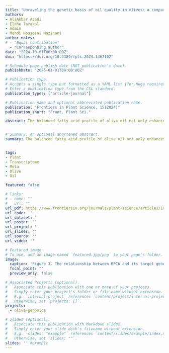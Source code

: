 ```yaml
---
title: "Unraveling the genetic basis of oil quality in olives: a comparative transcriptome analysis"
authors:
- AliAkbar Asadi
- Elahe Tavakol
- Admin
- Mehdi Hosseini Mazinani
author_notes:
# - "Equal contribution"
  - "Corresponding author"
date: "2024-10-01T00:00:00Z"
doi: "https://doi.org/10.3389/fpls.2024.1467102"

# Schedule page publish date (NOT publication's date).
publishDate: "2025-01-01T00:00:00Z"

# Publication type.
# Accepts a single type but formatted as a YAML list (for Hugo requirements).
# Enter a publication type from the CSL standard.
publication_types: ["article-journal"]

# Publication name and optional abbreviated publication name.
publication: "Frontiers in Plant Science, 15(2024)"
publication_short: "Front. Plant Sci."

abstract: The balanced fatty acid profile of olive oil not only enhances its stability but also contributes to its positive effects on health, making it a valuable dietary choice. Olive oil's high content of unsaturated fatty acids and low content of saturated fatty acids contribute to its beneficial effects on cardiovascular diseases and cancer. The quantities of these fatty acids in olive oil may fluctuate due to various factors, with genotype being a crucial determinant of the oil's quality. This study investigated the genetic basis of oil quality by comparing the transcriptome of two Iranian cultivars with contrasting oil profiles; Mari, known for its high oleic acid content, and Shengeh, characterized by high linoleic acid at Jaén index four. Gas chromatography confirmed a significant difference in fatty acid composition between the two cultivars. Mari exhibited significantly higher oleic acid content (78.48%) compared to Shengeh (48.05%), while linoleic acid content was significantly lower in Mari (4.76%) than in Shengeh (26.69%). Using RNA sequencing at Jaén index four, we analyzed genes involved in fatty acid biosynthesis. Differential expression analysis identified 2775 genes showing statistically significant differences between the cultivars. Investigating these genes across nine fundamental pathways involved in oil quality led to the identification of 25 effective genes. Further analysis revealed 78 transcription factors and 95 transcription binding sites involved in oil quality, with BPC6 and RGA emerging as unique factors. This research provides a comprehensive understanding of the genetic and molecular mechanisms underlying oil quality in olive cultivars. The findings have practical implications for olive breeders and producers, potentially streamlining cultivar selection processes and contributing to the production of high-quality olive oil.


# Summary. An optional shortened abstract.
summary: The balanced fatty acid profile of olive oil not only enhances its stability but also contributes to its positive effects on health, making it a valuable dietary choice. Olive oil's high content of unsaturated fatty acids and low content of saturated fatty acids contribute to its beneficial effects on cardiovascular diseases and cancer. The quantities of these fatty acids in olive oil may fluctuate due to various factors, with genotype being a crucial determinant of the oil's quality. This study investigated the genetic basis of oil quality by comparing the transcriptome of two Iranian cultivars with contrasting oil profiles; Mari, known for its high oleic acid content, and Shengeh, characterized by high linoleic acid at Jaén index four. Gas chromatography confirmed a significant difference in fatty acid composition between the two cultivars. Mari exhibited significantly higher oleic acid content (78.48%) compared to Shengeh (48.05%), while linoleic acid content was significantly lower in Mari (4.76%) than in Shengeh (26.69%). Using RNA sequencing at Jaén index four, we analyzed genes involved in fatty acid biosynthesis. Differential expression analysis identified 2775 genes showing statistically significant differences between the cultivars. Investigating these genes across nine fundamental pathways involved in oil quality led to the identification of 25 effective genes. Further analysis revealed 78 transcription factors and 95 transcription binding sites involved in oil quality, with BPC6 and RGA emerging as unique factors. This research provides a comprehensive understanding of the genetic and molecular mechanisms underlying oil quality in olive cultivars. The findings have practical implications for olive breeders and producers, potentially streamlining cultivar selection processes and contributing to the production of high-quality olive oil.


tags:
- Plant
- Transcriptome
- Meta
- Olive
- Oil

featured: false

# links:
# - name: ""
#   url: ""
url_pdf: https://www.frontiersin.org/journals/plant-science/articles/10.3389/fpls.2024.1467102/pdf
url_code: ''
url_dataset: ''
url_poster: ''
url_project: ''
url_slides: ''
url_source: ''
url_video: ''

# Featured image
# To use, add an image named `featured.jpg/png` to your page's folder. 
image:
  caption: 'Figure 3. The relationship between BPC6 and its target genes in various essential pathways'
  focal_point: ""
  preview_only: false

# Associated Projects (optional).
#   Associate this publication with one or more of your projects.
#   Simply enter your project's folder or file name without extension.
#   E.g. `internal-project` references `content/project/internal-project/index.md`.
#   Otherwise, set `projects: []`.
projects:
  - olive-genomics

# Slides (optional).
#   Associate this publication with Markdown slides.
#   Simply enter your slide deck's filename without extension.
#   E.g. `slides: "example"` references `content/slides/example/index.md`.
#   Otherwise, set `slides: ""`.
slides: '' #example
---
```

